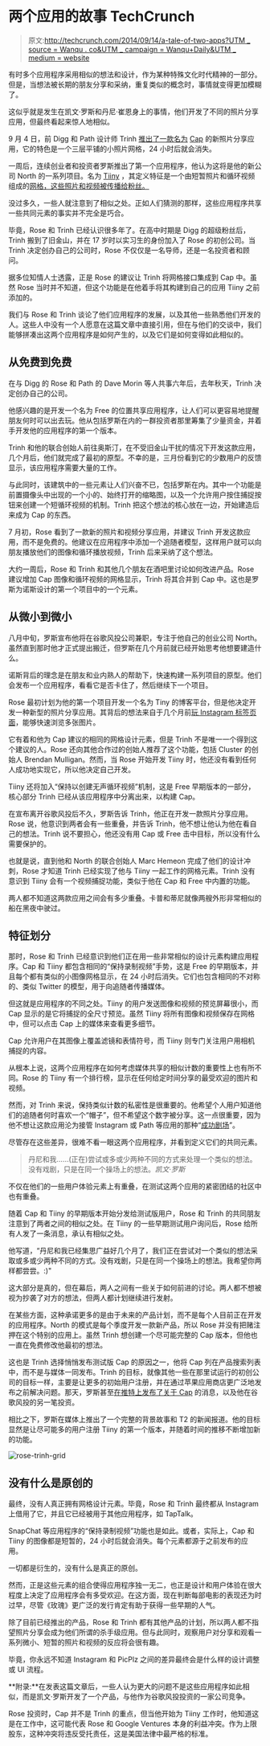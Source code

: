 # 两个应用的故事 TechCrunch

> 原文:[http://techcrunch.com/2014/09/14/a-tale-of-two-apps?UTM _ source = Wanqu . co&UTM _ campaign = Wanqu+Daily&UTM _ medium = website](http://techcrunch.com/2014/09/14/a-tale-of-two-apps?utm_source=wanqu.co&utm_campaign=Wanqu+Daily&utm_medium=website)

有时多个应用程序采用相似的想法和设计，作为某种特殊文化时代精神的一部分。但是，当想法被长期的朋友分享和采纳，重复类似的概念时，事情就变得更加模糊了。

这似乎就是发生在凯文·罗斯和丹尼·崔恩身上的事情，他们开发了不同的照片分享应用，但最终看起来惊人地相似。

9 月 4 日，前 Digg 和 Path 设计师 Trinh [推出了一款名为](https://twitter.com/dtrinh/status/507685499709169664) [Cap](http://getcap.co/) 的新照片分享应用，它的特色是一个三层平铺的小照片网格，24 小时后就会消失。

一周后，连续创业者和投资者罗斯推出了第一个应用程序，他认为这将是他的新公司 North 的一系列项目。名为 [Tiiny](http://tiiny.com/) ，其定义特征是一个由短暂照片和循环视频组成的[网格，这些照片和视频被传播给粉丝。](https://beta.techcrunch.com/2014/09/12/tiiny/)

没过多久，一些人就注意到了相似之处。正如人们猜测的那样，这些应用程序共享一些共同元素的事实并不完全是巧合。

毕竟，Rose 和 Trinh 已经认识很多年了。在高中时期是 Digg 的超级粉丝后，Trinh 搬到了旧金山，并在 17 岁时以实习生的身份加入了 Rose 的初创公司。当 Trinh 决定创办自己的公司时，Rose 不仅仅是一名导师，还是一名投资者和顾问。

据多位知情人士透露，正是 Rose 的建议让 Trinh 将网格接口集成到 Cap 中。虽然 Rose 当时并不知道，但这个功能是在他着手将其构建到自己的应用 Tiiny 之前添加的。

我们与 Rose 和 Trinh 谈论了他们应用程序的发展，以及其他一些熟悉他们开发的人。这些人中没有一个人愿意在这篇文章中直接引用，但在与他们的交谈中，我们能够拼凑出这两个应用程序是如何产生的，以及它们是如何变得如此相似的。

## 从免费到免费

在与 Digg 的 Rose 和 Path 的 Dave Morin 等人共事六年后，去年秋天，Trinh 决定创办自己的公司。

他感兴趣的是开发一个名为 Free 的位置共享应用程序，让人们可以更容易地提醒朋友何时可以出去玩。他从包括罗斯在内的一群投资者那里筹集了少量资金，并着手开发他的应用程序的第一个版本。

Trinh 和他的联合创始人前往奥斯汀，在不受旧金山干扰的情况下开发这款应用，几个月后，他们就完成了最初的原型。不幸的是，三月份看到它的少数用户的反馈显示，该应用程序需要大量的工作。

与此同时，该建筑中的一些元素让人们兴奋不已，包括罗斯在内。其中一个功能是前置摄像头中出现的一个小的、始终打开的缩略图，以及一个允许用户按住捕捉按钮来创建一个短循环视频的机制。Trinh 把这个想法的核心放在一边，开始建造后来成为 Cap 的东西。

7 月初，Rose 看到了一款新的照片和视频分享应用，并建议 Trinh 开发这款应用，而不是免费的。他建议在应用程序中添加一个追随者模型，这样用户就可以向朋友播放他们的图像和循环播放视频，Trinh 后来采纳了这个想法。

大约一周后，Rose 和 Trinh 和其他几个朋友在酒吧里讨论如何改进产品。Rose 建议增加 Cap 图像和循环视频的网格显示，Trinh 将其合并到 Cap 中。这也是罗斯为诺斯设计的第一个项目中的一个元素。

## 从微小到微小

八月中旬，罗斯宣布他将在谷歌风投公司兼职，专注于他自己的创业公司 North。虽然直到那时他才正式提出搬迁，但罗斯在几个月前就已经开始思考他想要建造什么。

诺斯背后的理念是在朋友和业内熟人的帮助下，快速构建一系列项目的原型。他们会发布一个应用程序，看看它是否卡住了，然后继续下一个项目。

Rose 最初计划为他的第一个项目开发一个名为 Tiny 的博客平台，但是他决定开发一种新型的照片分享应用。其背后的想法来自于几个月前[玩 Instagram 标签页面](https://medium.com/@kevinrose/meet-tiiny-our-first-project-23069bb4ae8f)，能够快速浏览多张图片。

它有着和他为 Cap 建议的相同的网格设计元素，但是 Trinh 不是唯一一个得到这个建议的人。Rose 还向其他合作过的创始人推荐了这个功能，包括 Cluster 的创始人 Brendan Mulligan。然而，当 Rose 开始开发 Tiiny 时，他还没有看到任何人成功地实现它，所以他决定自己开发。

Tiiny 还将加入“保持以创建无声循环视频”机制，这是 Free 早期版本的一部分，核心部分 Trinh 已经从该应用程序中分离出来，以构建 Cap。

在宣布离开谷歌风投后不久，罗斯告诉 Trinh，他正在开发一款照片分享应用。Rose 说，他意识到两者会有一些重叠，并告诉 Trinh，他不想让他认为他在看自己的想法。Trinh 说不要担心，他还没有用 Cap 或 Free 击中目标，所以没有什么需要保护的。

也就是说，直到他和 North 的联合创始人 Marc Hemeon 完成了他们的设计冲刺，Rose 才知道 Trinh 已经实现了他与 Tiiny 一起工作的网格元素。Trinh 没有意识到 Tiiny 会有一个视频捕捉功能，类似于他在 Cap 和 Free 中内置的功能。

两人都不知道这两款应用之间会有多少重叠。卡普和蒂尼就像两艘外形非常相似的船在黑夜中驶过。

## 特征划分

那时，Rose 和 Trinh 已经意识到他们正在用一些非常相似的设计元素构建应用程序。Cap 和 Tiiny 都包含相同的“保持录制视频”手势，这是 Free 的早期版本，并且每个都有类似的小图像网格显示，在 24 小时后消失。它们也包含相同的不对称的、类似 Twitter 的模型，用于向追随者传播媒体。

但这就是应用程序的不同之处。Tiiny 的用户发送图像和视频的预览屏幕很小，而 Cap 显示的是它将捕捉的全尺寸预览。虽然 Tiiny 将所有图像和视频保存在网格中，但可以点击 Cap 上的媒体来查看更多细节。

Cap 允许用户在其图像上覆盖滤镜和表情符号，而 Tiiny 则专门关注用户用相机捕捉的内容。

从根本上说，这两个应用程序在如何考虑媒体共享的相似计数的重要性上也有所不同。Rose 的 Tiiny 有一个排行榜，显示在任何给定时间分享的最受欢迎的图片和视频。

然而，对 Trinh 来说，保持类似计数的私密性是很重要的。他希望个人用户知道他们的追随者何时喜欢一个“帽子”，但不希望这个数字被分享。这一点很重要，因为他不想让这款应用沦为接管 Instagram 或 Path 等应用的那种“[成功剧场](http://bits.blogs.nytimes.com/2012/12/28/digital-diary-facebook-poke-and-the-tedium-of-success-theater/)”。

尽管存在这些差异，很难不看一眼这两个应用程序，并看到定义它们的共同元素。

> 丹尼和我……(正在)尝试或多或少两种不同的方式来处理一个类似的想法。没有戏剧，只是在同一个操场上的想法。<cite>凯文·罗斯</cite>

不仅在他们的一些用户体验元素上有重叠，在测试这两个应用的紧密团结的社区中也有重叠。

随着 Cap 和 Tiiny 的早期版本开始分发给测试版用户，Rose 和 Trinh 的共同朋友注意到了两者之间的相似之处。在 Tiiny 的一些早期测试用户询问后，Rose 给所有人发了一条消息，承认有相似之处。

他写道，“丹尼和我已经集思广益好几个月了，我们正在尝试对一个类似的想法采取或多或少两种不同的方式。没有戏剧，只是在同一个操场上的想法。我希望你两样都尝尝。:)"

这大部分是真的，但在幕后，两人之间有一些关于如何前进的讨论。两人都不想被视为抄袭了对方的想法，但两人都计划继续进行发射。

在某些方面，这种承诺更多的是由于未来的产品计划，而不是每个人目前正在开发的应用程序。North 的模式是每个季度开发一款新产品，所以 Rose 并没有把赌注押在这个特别的应用上。虽然 Trinh 想创建一个尽可能完整的 Cap 版本，但他也一直在免费修改他最初的想法。

这也是 Trinh 选择悄悄发布测试版 Cap 的原因之一，他将 Cap 列在产品搜索列表中，而不是与媒体一同发布。Trinh 的目标，就像其他一些在那里试运行的初创公司的目标一样，主要是让更多的初始用户注册，并在通过苹果应用商店更广泛地发布之前解决问题。那天，罗斯甚至[在推特上发布了关于 Cap](https://twitter.com/kevinrose/status/507644579017793536) 的消息，以及他在谷歌风投的另一笔投资。

相比之下，罗斯在媒体上推出了一个完整的背景故事和 T2 的新闻报道。他的目标显然是让尽可能多的用户注册 Tiiny 的第一个版本，并随着时间的推移不断增加新的功能。

![rose-trinh-grid](../Images/be38bb5ca3b8651795f56666eaa0f06a.png)

## 没有什么是原创的

最终，没有人真正拥有网格设计元素。毕竟，Rose 和 Trinh 最终都从 Instagram 上借用了它，并且它已经被用于其他应用程序，如 TapTalk。

SnapChat 等应用程序的“保持录制视频”功能也是如此。或者，实际上，Cap 和 Tiiny 的图像都是短暂的，24 小时后就会消失。每个元素都源于之前发布的应用。

一切都是衍生的，没有什么是真正的原创。

然而，正是这些元素的组合使得应用程序独一无二，也正是设计和用户体验在很大程度上决定了应用程序会有多受欢迎。在这方面，现在判断每部电影的表现还为时过早，尽管《玫瑰》更广泛的发行肯定有助于获得一些早期的人气。

除了目前已经推出的产品，Rose 和 Trinh 都有其他产品的计划，所以两人都不指望照片分享会成为他们所谓的杀手级应用。但与此同时，观察用户对分享和观看一系列微小、短暂的照片和视频的反应将会很有趣。

毕竟，你永远不知道 Instagram 和 PicPlz 之间的差异最终会是什么样的设计调整或 UI 流程。

**附录:**在发表这篇文章后，一些人认为更大的问题不是这些应用程序如此相似，而是凯文·罗斯开发了一个产品，与他作为谷歌风投投资的一家公司竞争。

Rose 投资时，Cap 并不是 Trinh 的重点，但当他开始为 Tiiny 工作时，他知道这是在工作中，这可能代表 Rose 和 Google Ventures 本身的利益冲突。作为上限股东，这种冲突将违反受托责任，这是美国法律中最严格的标准。